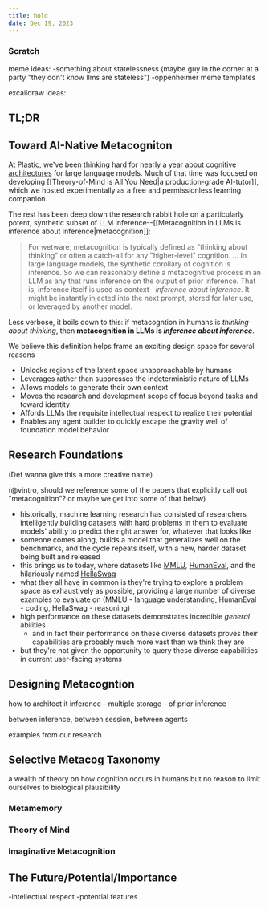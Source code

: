 ```yaml
---
title: hold
date: Dec 19, 2023
---
```


### Scratch
meme ideas:
-something about statelessness (maybe guy in the corner at a party "they don't know llms are stateless")
-oppenheimer meme templates

excalidraw ideas:

## TL;DR


## Toward AI-Native Metacogniton
At Plastic, we've been thinking hard for nearly a year about [cognitive architectures](https://blog.langchain.dev/openais-bet-on-a-cognitive-architecture/) for large language models. Much of that time was focused on developing [[Theory-of-Mind Is All You Need|a production-grade AI-tutor]], which we hosted experimentally as a free and permissionless learning companion.

The rest has been deep down the research rabbit hole on a particularly potent, synthetic subset of LLM inference--[[Metacognition in LLMs is inference about inference|metacognition]]:

> For wetware, metacognition is typically defined as "thinking about thinking" or often a catch-all for any "higher-level" cognition. 
>...
>In large language models, the synthetic corollary of cognition is inference. So we can reasonably define a metacognitive process in an LLM as any that runs inference on the output of prior inference. That is, inference itself is used as context--*inference about inference*. It might be instantly injected into the next prompt, stored for later use, or leveraged by another model.

Less verbose, it boils down to this: if metacogntion in humans is *thinking about thinking*, then **metacognition in LLMs is *inference about inference***.

We believe this definition helps frame an exciting design space for several reasons
- Unlocks regions of the latent space unapproachable by humans
- Leverages rather than suppresses the indeterministic nature of LLMs
- Allows models to generate their own context
- Moves the research and development scope of focus beyond tasks and toward identity
- Affords LLMs the requisite intellectual respect to realize their potential
- Enables any agent builder to quickly escape the gravity well of foundation model behavior
## Research Foundations

(Def wanna give this a more creative name)

(@vintro, should we reference some of the papers that explicitly call out "metacognition"? or maybe we get into some of that below)

- historically, machine learning research has consisted of researchers intelligently building datasets with hard problems in them to evaluate models' ability to predict the right answer for, whatever that looks like
- someone comes along, builds a model that generalizes well on the benchmarks, and the cycle repeats itself, with a new, harder dataset being built and released
- this brings us to today, where datasets like [MMLU](https://arxiv.org/abs/2009.03300), [HumanEval](https://arxiv.org/abs/2107.03374v2), and the hilariously named [HellaSwag](https://arxiv.org/abs/1905.07830)
- what they all have in common is they're trying to explore a problem space as exhaustively as possible, providing a large number of diverse examples to evaluate on (MMLU - language understanding, HumanEval - coding, HellaSwag - reasoning)
- high performance on these datasets demonstrates incredible *general* abilities
	- and in fact their performance on these diverse datasets proves their capabilities are probably much more vast than we think they are
- but they're not given the opportunity to query these diverse capabilities in current user-facing systems
## Designing Metacogntion
how to architect it
	inference - multiple
	storage - of prior inference

between inference, between session, between agents

examples from our research

## Selective Metacog Taxonomy
a wealth of theory on how cognition occurs in humans
but no reason to limit ourselves to biological plausibility 

### Metamemory
### Theory of Mind
### Imaginative Metacognition

## The Future/Potential/Importance
-intellectual respect
-potential features

